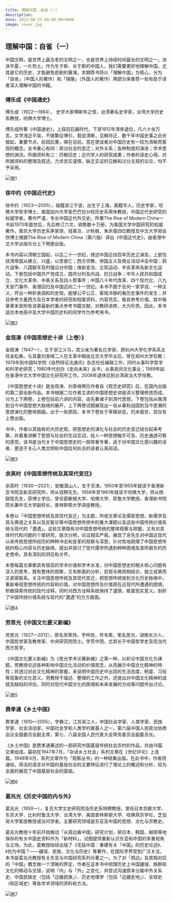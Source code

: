 ```yaml
---
title: 理解中国：自省（一）
description: 
date: 2023-08-25 00:00:00+0000
image: cover.jpg
---
```


## 理解中国：自省（一）

中国文明，是世界上最古老的文明之一，也是世界上持续时间最长的文明之一。泱泱华夏，一片热土。作为生于斯、长于斯的中国人，我们需要更好地理解中国，尤其是它的历史，才能避免悲剧的重演。本期荐书将以「理解中国」为核心，分为「自省」（中国人的著作）和「镜像」（外国人的著作）两部分来推荐一些有助于读者深入理解中国的书籍。

<!--more-->

### 傅乐成《中国通史》

傅乐成（1922—1984）， 史学大家傅斯年之侄，台湾著名史学家，台湾大学历史系教授，哈佛大学博士。

傅乐成所著《中国通史》，上探旧石器时代，下至1912年清帝退位，凡六十余万言。文字浅近平易，不做繁征博引，叙说清晰，见解持正，数千年中国史事之此伏彼起，重要节点，前因后果，俱在目前。意在使读者对中国历史有一较为清晰而客观的概念。全书重心有四：政治社会的变迁；对外关系；各种制度的演进；学术思想的渊流。所据资料有三：历朝旧史；近代学人的研究成果；作者的读史心得。对所据资料的整理及叙述，力求忠实谨慎，缺乏实证的见解和过分主观的议论，均不予采用。

![图1](幻灯片1.PNG)

### 徐中约《中国近代史》

徐中约（1923—2005），祖籍浙江宁波，出生于上海，美籍华人，历史学家，哈佛大学哲学博士，美国加州大学圣巴巴拉分校历史系荣休教授，中国近代史研究的权威学者。著作严谨，专长中国近代外交史。所著The Rise of Modern China一书自1970年面世后，先后修订六次，销售数十万册，为美国大学中国研究的权威著作。南京大学历史系茅家琦、钱乘旦、计秋枫、朱庆葆四位教授及中文大学郑会欣博士根据The Rise of Modern China（第六版）译出《中国近代史》，由香港中文大学出版社分上下两册出版。

本书内容以清朝立国起，以迄二十一世纪，缕述中国近四百年历史之演变。上册包括清帝国从建立、兴盛，以至衰亡；西方宗教、帝国主义及商业活动冲击中国；鸦片战争、八国联军及列强瓜分中国；维新变法、立宪运动、辛亥革命及新文化运动。下册包括中国共产党成立、国共分列及内战、抗日战争；中华人民共和国成立、文化大革命、中美关系及四人帮事件；中国八十年代改革、四个现代化、八九天安门事件、香港回归及中国迈向二十一世纪。本书不囿于任何一家学说、一种主义，开出一种折衷调和的史观，能够公平公正、客观冷静的看历史事件的发生；并且参考大量西方及日本学者的研究和档案资料，内容充实，极具参考价值。其中每章章末皆附有该章最新的重点参考书籍文献，对教研进修，大为珍贵。因此，本书适合本地高中及大学中国历史科的同学作为参考用书。

![图2](幻灯片2.PNG)

### 金观涛《中国思想史十讲（上卷）》

金观涛（1947—），生于浙江义乌，其父亲为著名化学家、原杭州大学化学系系主任金松寿。与其妻刘青峰二人在文革中期由北京大学毕业后，曾在郑州大学任教；1978年到中国科学院《自然辩证法通讯》杂志社任编辑工作，同时从事科学哲学和科学史研究；1980年代创办《走向未来》丛书，从事民间文化事业；1989年起在香港中文大学中国文化研究所工作。2008年退休后到台湾政治大学任教。

《中国思想史十讲》是金观涛、刘青峰两位作者自《观念史研究》后，在国内出版的第二部全新作品。本书根据二位作者主讲的中国思想史讲座讲义整理修改而成，分为上下两卷，上卷包括前六讲的内容，由先秦诸子到清代思想，下卷包括从晚清到当今中国思想大脉络的展开，上下两卷试图展现出一张从春秋战国到当今思潮的思想演化的整体图画。出于一些原因，本书下卷处于草稿状态，仍未面世，现仅有上卷出版。

书中，作者以其独有的大历史观，把思想史的演化与社会的历史变迁结合起来考察，并着重讲解了思想与社会的生动互动，给人一种思想触手可及、历史通透可察的感觉。该书是当代关于中国思想史的一部厚重专著，适于对中国文化感兴趣的读者、更适于关心人类文明和中国往何处去的读者认真阅读。

![图3](幻灯片3.PNG)

### 余英时《中国思想传统及其现代变迁》

余英时（1930—2021），安徽潜山人，生于天津。1950年至1955年就读于香港新亚书院及新亚研究所，师从钱穆先生。1956年至1961年就读于哈佛大学，师从杨联陞先生，获博士学位。曾任密歇根大学、哈佛大学、耶鲁大学教授，香港新书院院长兼中文大学副校长，普林斯顿大学讲座教授。

本卷以「中国思想传统及其现代变迁」为主题，所收文章论及儒家思想、新儒学及其与佛道之关系以及反智论等中国思想传统中的重大课题以及这些中国传统价值系统与现代的「遭遇」。这些文章既有对中国思想传统的整体观察与把握，又有对具体时代和问题的个案研究，层次分明，论证翔实严密。展现了余先生对中国近现代以来传统思想所经历的种种冲击和变革的观察与深思，针对性地疏理了中国思想传统的核心内容与历史脉络，提出并探讨了现代儒学所遇到种种困境及其所肩负的历史使命。具有深刻的洞见和关怀。

本卷每篇文章都具有很高的学术价值和学术水准，对中国思想史的相关核心问题有深入的思考，既有整体的观察，又有断面的分析，宏观与微观相结合，独立成章而又紧密联系。关注中国思想传统及其现代变迁，把思想传统放到文化历史脉络中，重新审视思想传统的内容和价值。对中国思想传及价值观在近现代所遭遇的困境，积极探索传统的现代诠释，同时对西方诠释系统保持了谨慎，极富现实意义。剖析了中国传统价值系统与现代的“遭遇”的方方面面。

![图4](幻灯片4.PNG)

### 劳思光《中国文化要义新编》

劳思光（1927—2012），原名劳荣玮，字仲琼，号韦斋，笔名思光，湖南长沙人，中国哲学家及教育家、中央研究院院士。学贯中西，尤其长于中国哲学史及现当代西方哲学。

《中国文化要义新编》为《思光学术论著新编》之第一种，以析论中国文化为课题。劳教授论述各种影响中国文化活动的价值观念，从而展示中国文化精神的特性；并透过对此文化精神的掌握，来说明中国历史中出现的生活态度、制度、习俗等现象的文化意义。劳教授于描述、整理的工作之外，还提出对中国文化精神的成就及缺陷的评估，同时对现代中国文化的困境和未来发展的方向等问题作出讨论。

![图5](幻灯片5.PNG)

### 费孝通《乡土中国》

费孝通（1910—2005），字彝江，江苏吴江人，中国社会学家、人类学家、民族学家、社会活动家，中国社会学和人类学的奠基人之一，第六届中国人民政治协商会议全国委员会副主席，第七、八届全国人民代表大会常务委员会副委员长。

《乡土中国》是费孝通著述的一部研究中国基层传统社会农村的作品，共由14篇文章组成。最初在1947年7月，「杂话乡土社会」系列文章在《世纪评论》上连载。1948年4月，系列文章作为「观察丛书」的一种结集出版。在此书中，作者用通俗，简洁的语言对中国的基层社会的主要特征进行了理论上的概述和分析，较为全面的展现了中国基层社会的面貌。

![图6](幻灯片6.PNG)

### 葛兆光《历史中国的内与外》

葛兆光（1950—），复旦大学文史研究院及历史系特聘教授。曾任日本京都大学、东京大学、比利时鲁汶大学、台湾大学、美国普林斯顿大学、哈佛燕京学社、芝加哥大学客座教授或访问学者。主要研究领域是东亚及中国的思想、文化与宗教史。

葛兆光教授十年前开始推动「从周边看中国」研究计划，把日本、韩国、越南等地保存的有关中国史资料作为「新材料」，试图提供重新认识东亚和中国的多重视角与立场。为此，葛教授陆续出版了《宅兹中国：重建有关「中国」的历史论述》、《何为中国？——疆域、民族、文化与历史》等著作，在国际学界受到广泛关注。本书是葛兆光教授有关东亚与中国研究系列论著之一。为了对「周边」及其相对应的「中国」概念做一个清晰的界定，作者在这本书中梳理历史上中国疆域、族群和文化的移动与交错，说明「内」与「外」之变化，并尝试沟通原本分属中外关系史、中国民族史（包括「边疆民族」）、历史地理学（包括「边疆史地」）、全球史（和区域史）等各学术领域的资料和方法。

![图7](幻灯片7.PNG)

